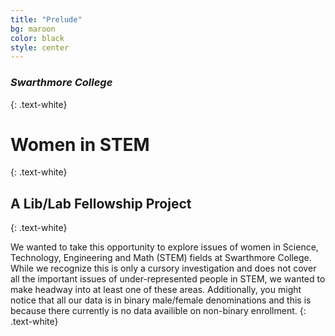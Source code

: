 ```yaml
---
title: "Prelude"
bg: maroon
color: black
style: center
---
```


<!-- 
![Swarthmore Logo]({{ site.url }}/img/swarthmore_logo.png){:class="img-responsive"}
 -->

### *Swarthmore College*
{: .text-white}

<span class="fa-stack subtlecircle" style="font-size:100px; background:rgba(255,166,0,0.1)">
  <i class="fa fa-circle fa-stack-2x text-white"></i>
  <i class="fa fa-flask fa-stack-1x text-maroon"></i>
</span>

# **Women in STEM**
{: .text-white}

## A Lib/Lab Fellowship Project
{: .text-white}


We wanted to take this opportunity to explore issues of women in Science, Technology, Engineering and Math (STEM) fields at Swarthmore College. While we recognize this is only a cursory investigation and does not cover all the important issues of under-represented people in STEM, we wanted to make headway into at least one of these areas. Additionally, you might notice that all our data is in binary male/female denominations and this is because there currently is no data availible on non-binary enrollment. 
{: .text-white}
